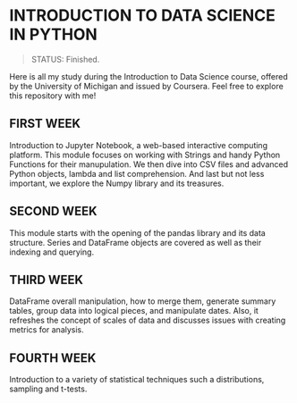 <H1>INTRODUCTION TO DATA SCIENCE IN PYTHON</H1>

> STATUS: Finished.

Here is all my study during the Introduction to Data Science course, offered by the University of Michigan and issued by Coursera.
Feel free to explore this repository with me!

<h2>FIRST WEEK</h2>
Introduction to Jupyter Notebook, a web-based interactive computing platform. This module focuses on working with Strings and handy Python Functions for their manupulation. We then dive into CSV files and advanced Python objects, lambda and list comprehension. And last but not less important, we explore the Numpy library and its treasures.

<h2>SECOND WEEK</h2>
This module starts with the opening of the pandas library and its data structure. Series and DataFrame objects are covered as well as their indexing and querying.

<h2>THIRD WEEK</h2>
DataFrame overall manipulation, how to merge them, generate summary tables, group data into logical pieces, and manipulate dates. Also, it refreshes the concept of scales of data and discusses issues with creating metrics for analysis.

<h2>FOURTH WEEK</h2>
Introduction to a variety of statistical techniques such a distributions, sampling and t-tests.
